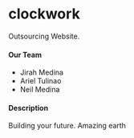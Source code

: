 # clockwork
Outsourcing Website.


#### Our Team

- Jirah Medina
- Ariel Tulinao
- Neil Medina


#### Description

Building your future.
Amazing earth
